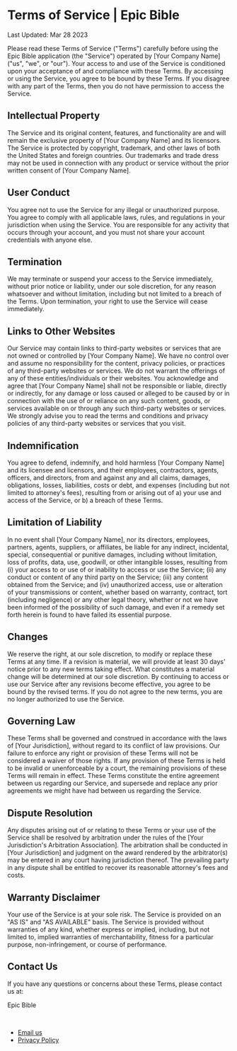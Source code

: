 # Terms of Service | Epic Bible

Last Updated: Mar 28 2023

Please read these Terms of Service ("Terms") carefully before using the Epic Bible application (the "Service") operated by [Your Company Name] ("us", "we", or "our"). Your access to and use of the Service is conditioned upon your acceptance of and compliance with these Terms. By accessing or using the Service, you agree to be bound by these Terms. If you disagree with any part of the Terms, then you do not have permission to access the Service.

## Intellectual Property

The Service and its original content, features, and functionality are and will remain the exclusive property of [Your Company Name] and its licensors. The Service is protected by copyright, trademark, and other laws of both the United States and foreign countries. Our trademarks and trade dress may not be used in connection with any product or service without the prior written consent of [Your Company Name].

## User Conduct

You agree not to use the Service for any illegal or unauthorized purpose. You agree to comply with all applicable laws, rules, and regulations in your jurisdiction when using the Service. You are responsible for any activity that occurs through your account, and you must not share your account credentials with anyone else.

## Termination

We may terminate or suspend your access to the Service immediately, without prior notice or liability, under our sole discretion, for any reason whatsoever and without limitation, including but not limited to a breach of the Terms. Upon termination, your right to use the Service will cease immediately.

## Links to Other Websites

Our Service may contain links to third-party websites or services that are not owned or controlled by [Your Company Name]. We have no control over and assume no responsibility for the content, privacy policies, or practices of any third-party websites or services. We do not warrant the offerings of any of these entities/individuals or their websites. You acknowledge and agree that [Your Company Name] shall not be responsible or liable, directly or indirectly, for any damage or loss caused or alleged to be caused by or in connection with the use of or reliance on any such content, goods, or services available on or through any such third-party websites or services. We strongly advise you to read the terms and conditions and privacy policies of any third-party websites or services that you visit.

## Indemnification

You agree to defend, indemnify, and hold harmless [Your Company Name] and its licensee and licensors, and their employees, contractors, agents, officers, and directors, from and against any and all claims, damages, obligations, losses, liabilities, costs or debt, and expenses (including but not limited to attorney's fees), resulting from or arising out of a) your use and access of the Service, or b) a breach of these Terms.

## Limitation of Liability

In no event shall [Your Company Name], nor its directors, employees, partners, agents, suppliers, or affiliates, be liable for any indirect, incidental, special, consequential or punitive damages, including without limitation, loss of profits, data, use, goodwill, or other intangible losses, resulting from (i) your access to or use of or inability to access or use the Service; (ii) any conduct or content of any third party on the Service; (iii) any content obtained from the Service; and (iv) unauthorized access, use or alteration of your transmissions or content, whether based on warranty, contract, tort (including negligence) or any other legal theory, whether or not we have been informed of the possibility of such damage, and even if a remedy set forth herein is found to have failed its essential purpose.

## Changes

We reserve the right, at our sole discretion, to modify or replace these Terms at any time. If a revision is material, we will provide at least 30 days' notice prior to any new terms taking effect. What constitutes a material change will be determined at our sole discretion. By continuing to access or use our Service after any revisions become effective, you agree to be bound by the revised terms. If you do not agree to the new terms, you are no longer authorized to use the Service.

## Governing Law

These Terms shall be governed and construed in accordance with the laws of [Your Jurisdiction], without regard to its conflict of law provisions. Our failure to enforce any right or provision of these Terms will not be considered a waiver of those rights. If any provision of these Terms is held to be invalid or unenforceable by a court, the remaining provisions of these Terms will remain in effect. These Terms constitute the entire agreement between us regarding our Service, and supersede and replace any prior agreements we might have had between us regarding the Service.

## Dispute Resolution

Any disputes arising out of or relating to these Terms or your use of the Service shall be resolved by arbitration under the rules of the [Your Jurisdiction's Arbitration Association]. The arbitration shall be conducted in [Your Jurisdiction] and judgment on the award rendered by the arbitrator(s) may be entered in any court having jurisdiction thereof. The prevailing party in any dispute shall be entitled to recover its reasonable attorney's fees and costs.

## Warranty Disclaimer

Your use of the Service is at your sole risk. The Service is provided on an "AS IS" and "AS AVAILABLE" basis. The Service is provided without warranties of any kind, whether express or implied, including, but not limited to, implied warranties of merchantability, fitness for a particular purpose, non-infringement, or course of performance.

## Contact Us

If you have any questions or concerns about these Terms, please contact us at:

Epic Bible

<br />

- [Email us](mailto://excellence@jbakebwa.dev)
- [Privacy Policy](/about/privacy-policy)
